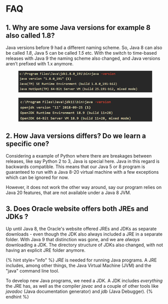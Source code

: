 # FAQ

## 1. Why are some Java versions for example 8 also called 1.8? <a href="#why_are_some_java_versions_like_8_also_called_1_8" id="why_are_some_java_versions_like_8_also_called_1_8"></a>

Java versions before 9 had a different naming scheme. So, Java 8 can also be called _1.8_, Java 5 can be called _1.5_ etc. With the switch to time-based releases with Java 9 the naming scheme also changed, and Java versions aren’t prefixed with 1.x anymore.

<figure><img src="../../.gitbook/assets/image (1) (1) (1) (1) (1) (1) (1) (1) (1) (1) (1) (1) (1) (1).png" alt="" width="563"><figcaption></figcaption></figure>

<figure><img src="../../.gitbook/assets/image (1) (1) (1) (1) (1) (1) (1) (1) (1) (1) (1) (1) (1) (1) (1).png" alt="" width="563"><figcaption></figcaption></figure>

## 2. How Java versions differs? Do we learn a specific one? <a href="#what_is_the_difference_between_the_java_versions_should_i_learn_a_specific_one" id="what_is_the_difference_between_the_java_versions_should_i_learn_a_specific_one"></a>

Considering a example of Python where there are breakages between releases, like say Python 2 to 3, Java is special here. Java in this regard is backwards compatible. This means that our Java 5 or 8 program is guaranteed to run with a Java 8-20 virtual machine with a few exceptions which can be ignored for now.

However, it does not work the other way around, say our program relies on Java 20 features, that are not available under a Java 8 JVM.

## 3. Does Oracle website offers both JREs and JDKs ?

Up until Java 8, the Oracle's website offered JREs and JDKs as separate downloads - even though the JDK also always included a JRE in a separate folder. With Java 9 that distinction was gone, and we are _always_ downloading a JDK. The directory structure of JDKs also changed, with not having an explicit JRE folder anymore.

{% hint style="info" %}
_JRE_ is needed for running Java programs. A JRE includes, among other things, the Java Virtual Machine (JVM) and the "java" command line tool.

To develop new Java programs, we need a JDK. A JDK includes _everything_ the JRE has, as well as the compiler _javac_ and a couple of other tools like _javadoc_ (Java documentation generator) and _jdb_ (Java Debugger).
{% endhint %}





